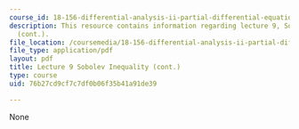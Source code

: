 ```yaml
---
course_id: 18-156-differential-analysis-ii-partial-differential-equations-and-fourier-analysis-spring-2016
description: This resource contains information regarding lecture 9, Sobolev inequality
  (cont.).
file_location: /coursemedia/18-156-differential-analysis-ii-partial-differential-equations-and-fourier-analysis-spring-2016/76b27cd9cf7c7df0b06f35b41a91de39_MIT18_156S16_lec9.pdf
file_type: application/pdf
layout: pdf
title: Lecture 9 Sobolev Inequality (cont.)
type: course
uid: 76b27cd9cf7c7df0b06f35b41a91de39

---
```

None